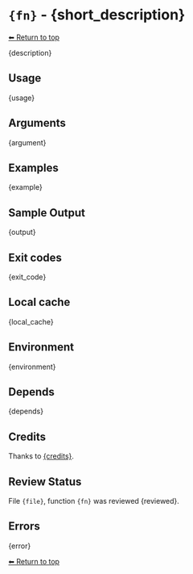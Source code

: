 # `{fn}` - {short_description}

[⬅ Return to top](index.md)

{description}

## Usage

{usage}

## Arguments

{argument}

## Examples

{example}

## Sample Output

{output}

## Exit codes

{exit_code}

## Local cache

{local_cache}

## Environment

{environment}

## Depends

{depends}

## Credits

Thanks to [{credits}]({source}).

## Review Status

File `{file}`, function `{fn}` was reviewed {reviewed}.

## Errors

{error}

[⬅ Return to top](index.md)

